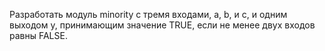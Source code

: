 Разработать модуль minority с тремя входами, a, b, и c, и одним выходом y, принимающим значение TRUE, если не менее двух входов равны FALSE.
